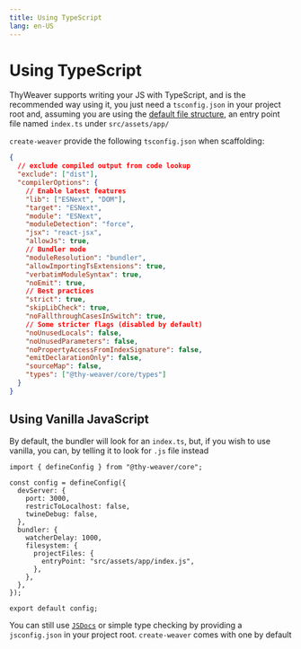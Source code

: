 ```yaml
---
title: Using TypeScript
lang: en-US
---
```


# Using TypeScript

ThyWeaver supports writing your JS with TypeScript, and is the recommended way using it, you just need a `tsconfig.json` in your project root and, assuming you are using the [default file structure](/reference/default-file-structure), an entry point file named `index.ts` under `src/assets/app/`

`create-weaver` provide the following `tsconfig.json` when scaffolding:

```json [tsconfig.json]
{
  // exclude compiled output from code lookup
  "exclude": ["dist"],
  "compilerOptions": {
    // Enable latest features
    "lib": ["ESNext", "DOM"],
    "target": "ESNext",
    "module": "ESNext",
    "moduleDetection": "force",
    "jsx": "react-jsx",
    "allowJs": true,
    // Bundler mode
    "moduleResolution": "bundler",
    "allowImportingTsExtensions": true,
    "verbatimModuleSyntax": true,
    "noEmit": true,
    // Best practices
    "strict": true,
    "skipLibCheck": true,
    "noFallthroughCasesInSwitch": true,
    // Some stricter flags (disabled by default)
    "noUnusedLocals": false,
    "noUnusedParameters": false,
    "noPropertyAccessFromIndexSignature": false,
    "emitDeclarationOnly": false,
    "sourceMap": false,
    "types": ["@thy-weaver/core/types"]
  }
}
```

## Using Vanilla JavaScript

By default, the bundler will look for an `index.ts`, but, if you wish to use vanilla, you can, by telling it to look for `.js` file instead

```js{11-14} [thyweaver.config.js]
import { defineConfig } from "@thy-weaver/core";

const config = defineConfig({
  devServer: {
    port: 3000,
    restricToLocalhost: false,
    twineDebug: false,
  },
  bundler: {
    watcherDelay: 1000,
    filesystem: {
      projectFiles: {
        entryPoint: "src/assets/app/index.js",
      },
    },
  },
});

export default config;
```

You can still use [`JSDocs`](https://jsdoc.app/) or simple type checking by providing a `jsconfig.json` in your project root. `create-weaver` comes with one by default
